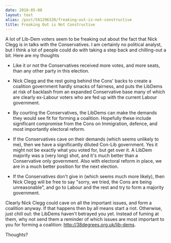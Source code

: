 ```yaml
---
date: 2010-05-08
layout: text
alias: /post/581296320/freaking-out-is-not-constructive
title: Freaking Out is Not Constructive
---
```


A lot of Lib-Dem voters seem to be freaking out about the fact that Nick Clegg is in talks with the Conservatives. I am certainly no political analyst, but I think a lot of people could do with taking a step back and chilling-out a bit. Here are my thoughts

- Like it or not the Conservatives received more votes, and more seats, than any other party in this election. 

- Nick Clegg and the rest going behind the Cons' backs to create a coalition government hardly smacks of fairness, and puts the LibDems at risk of backlash from an expanded Conservative base many of which are clearly ex-Labour voters who are fed up with the current Labour government.

- By courting the Conservatives, the LibDems can make the demands they would see fit for forming a coalition. Hopefully these include significant compromise from the Cons on Immigration, defence, and most importantly electoral reform.

- If the Conservatives cave on their demands (which seems unlikely to me), then we have a significantly diluted Con-Lib government. Yes it might not be exactly what you voted for, but get over it. A LibDem majority was a (very long) shot, and it's much better than a Conservative only government. Also with electoral reform in place, we are in a much better position for the next election.

- If the Conservatives don't give in (which seems much more likely), then Nick Clegg will be free to say "sorry, we tried, the Cons are being unreasonable", and go to Labour and the rest and try to form a majority government.

Clearly Nick Clegg could cave on all the important issues, and form a coalition anyway. If that happens then by all means start a riot. Otherwise, just chill out: the LibDems haven't betrayed you yet. Instead of fuming at them, why not send them a reminder of which issues are most important to you for forming a coalition: http://38degrees.org.uk/lib-dems.

Thoughts? 

